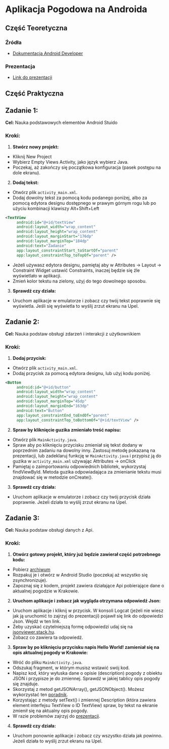 # Aplikacja Pogodowa na Androida

## Część Teoretyczna
### Źródła
- [Dokumentacja Android Developer](https://developer.android.com/docs)
### Prezentacja
- [Link do prezentacji](https://github.com/Luckownia/WeatherForecastApp/blob/master/Aplikacja%20pogodowa%20na%20Androida.pptx)
## Część Praktyczna

## Zadanie 1: 

**Cel:** Nauka podstawowych elementów Android Stuido

### Kroki:
1. **Stwórz nowy projekt:**
  - Kliknij New Project
  - Wybierz Empty Views Activity, jako język wybierz Java.
  - Poczekaj, aż zakończy się początkowa konfiguracja (pasek postępu na dole ekranu).
    
2. **Dodaj tekst:**
  - Otwórz plik `activity_main.xml`.
  - Dodaj dowolny tekst za pomocą kodu podanego poniżej, albo za pomocą edytora designu dostępnego w prawym górnym rogu lub po użyciu kombinacji klawiszy Alt+Shift+Left
   ```xml
   <TextView
        android:id="@+id/textView"
        android:layout_width="wrap_content"
        android:layout_height="wrap_content"
        android:layout_marginStart="176dp"
        android:layout_marginTop="184dp"
        android:text="Zadanie"
        app:layout_constraintStart_toStartOf="parent"
        app:layout_constraintTop_toTopOf="parent" />
   ```
  - Jeżeli używasz edytora designu, pamiętaj aby w Attributes -> Layout -> Constraint Widget ustawić Constraints, inaczej będzie się źle wyświetlało w aplikacji.
  - Zmień kolor tekstu na zielony, użyj do tego dowolnego sposobu.
3. **Sprawdź czy działa:**
  - Uruchom aplikacje w emulatorze i zobacz czy twój tekst poprawnie się wyświetla. Jeśli się wyświetla to wyślij zrzut ekranu na Upel.

## Zadanie 2: 

**Cel:** Nauka podstaw obsługi zdarzeń i interakcji z użytkownikiem

### Kroki:
1. **Dodaj przycisk:**
  - Otwórz plik `activity_main.xml`.
  - Dodaj przycisk za pomocą edytora designu, lub użyj kodu poniżej.
   ```xml
   <Button
        android:id="@+id/button"
        android:layout_width="wrap_content"
        android:layout_height="wrap_content"
        android:layout_marginTop="45dp"
        android:layout_marginEnd="163dp"
        android:text="Button"
        app:layout_constraintEnd_toEndOf="parent"
        app:layout_constraintTop_toBottomOf="@+id/textView" />
   ```
    
2. **Spraw by kliknięcie guzika zmieniało treść napisu:**
  - Otwórz plik `MainActivity.java`.
  - Spraw aby po kliknięciu przycisku zmieniał się tekst dodany w poprzednim zadaniu na dowolny inny. Zastosuj metodę pokazaną na prezentacji, lub zadeklaruj funkcję w `MainActivity.java` i przypisz ją do guzika w `activity_main.xml` używając Attributes -> onClick
  - Pamiętaj o zaimportowaniu odpowiednich bibliotek, wykorzystaj findViewById. Metoda guzika odpowiadająca za zmienianie tekstu musi znajdować się w metodzie onCreate().
3. **Sprawdź czy działa:**
  - Uruchom aplikacje w emulatorze i zobacz czy twój przycisk działa poprawnie. Jeżeli działa to wyślij zrzut ekranu na Upel.

## Zadanie 3: 

**Cel:** Nauka podstaw obsługi danych z Api.

### Kroki:
1. **Otwórz gotowy projekt, który już będzie zawierał część potrzebnego kodu:**
  - Pobierz [archiwum](https://github.com/Luckownia/WeatherForecastApp/blob/master/Zadanie3.rar)
  - Rozpakuj je i otwórz w Android Studio (poczekaj aż wszystko się zsynchronizuje).
  - Zapoznaj się z kodem, projekt zawiera działające Api pobierające dane o aktualnej pogodzie w Krakowie.
2. **Uruchom aplikacje i zobacz jak wygląda otrzymana odpowiedź Json:**
  - Uruchom aplikacje i kliknij w przycisk. W konsoli Logcat (jeżeli nie wiesz jak ją uruchomić to zajrzyj do prezentacji) pojawił się link do odpowiedzi Json. Wejdź w ten link.
  - Żeby uzyskać czytelniejszą formę odpowiedzi udaj się na [jsonviewer.stack.hu](https://jsonviewer.stack.hu/).
  - Zobacz co zawiera ta odpowiedź.
3. **Spraw by po kliknięciu przycisku napis Hello World! zamieniał się na opis aktualnej pogody w Krakowie:**
  - Wróć do pliku `MainActivity.java`.
  - Odszukaj fragment, w którym musisz wstawić swój kod.
  - Napisz kod, który wyłuska dane o opisie (description) pogody z obiektu JSON i przypisze je do zmiennej. Sprawdź w jakiej tablicy opis pogody się znajduje.
  - Skorzystaj z metod getJSONArray(), getJSONObject(). Możesz wykorzystać ten [poradnik](https://www.baeldung.com/java-jsonobject-get-value#getting-values-directly).
  - Korzystając z metody setText() i zmiennej Description (która zawiera element interfejsu TextView o ID TextView) spraw, by tekst na ekranie zmienił się na aktualny opis pogody.
  - W razie problemów zajrzyj do [prezentacji](https://github.com/Luckownia/WeatherForecastApp/blob/master/Aplikacja%20pogodowa%20na%20Androida.pptx).
4. **Sprawdź czy działa:**
  - Uruchom ponownie aplikacje i zobacz czy wszystko działa jak powinno. Jeżeli działa to wyślij zrzut ekranu na Upel.

